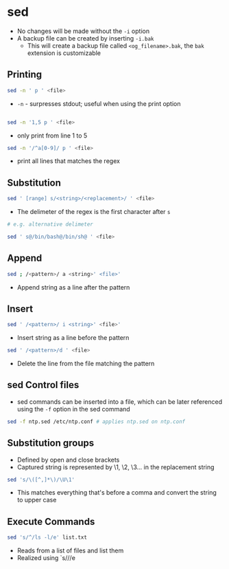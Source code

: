 # sed

- No changes will be made without the `-i` option
- A backup file can be created by inserting `-i.bak`
    - This will create a backup file called `<og_filename>.bak`, the `bak`
    extension is customizable

## Printing
```bash
sed -n ' p ' <file>
```

- `-n` - surpresses stdout; useful when using the print option

```bash

sed -n '1,5 p ' <file>
```

- only print from line 1 to 5

```bash
sed -n '/^a[0-9]/ p ' <file>
```
- print all lines that matches the regex

## Substitution

```bash
sed ' [range] s/<string>/<replacement>/ ' <file>
```

- The delimeter of the regex is the first character after `s`

```bash
# e.g. alternative delimeter

sed ' s@/bin/bash@/bin/sh@ ' <file>
```

## Append

```bash
sed ; /<pattern>/ a <string>' <file>'
```

- Append string as a line after the pattern

## Insert

```bash
sed ' /<pattern>/ i <string>' <file>'
```

- Insert string as a line before the pattern

```bash
sed ' /<pattern>/d ' <file>
```

- Delete the line from the file matching the pattern

## sed Control files

- sed commands can be inserted into a file, which can be later referenced
using the `-f` option in the sed command

```bash
sed -f ntp.sed /etc/ntp.conf # applies ntp.sed on ntp.conf
```

## Substitution groups

- Defined by open and close brackets
- Captured string is represented by \1, \2, \3... in the replacement string

```bash
sed 's/\([^,]*\)/\U\1'
```

- This matches everything that's before a comma and convert the string to upper case

## Execute Commands

```bash
sed 's/^/ls -l/e' list.txt
```

- Reads from a list of files and list them
- Realized using `s/<pattern>/<cmd>/e
